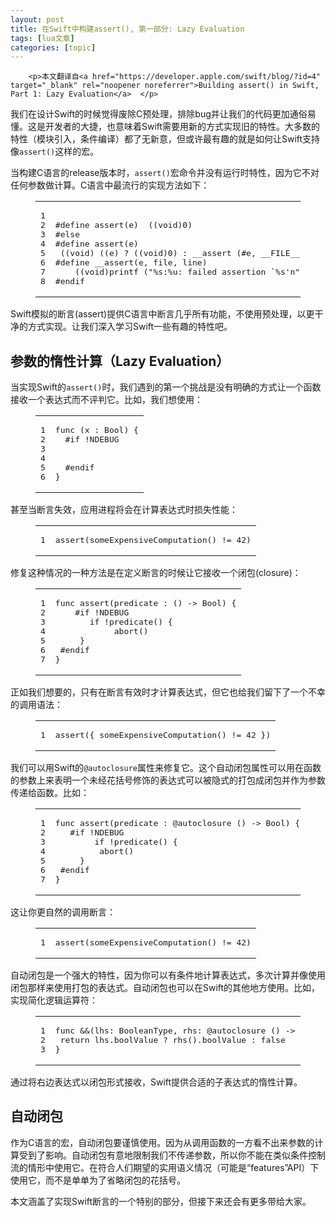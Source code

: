 ```yaml
---
layout: post
title: 在Swift中构建assert(), 第一部分: Lazy Evaluation 
tags: [lua文章]
categories: [topic]
---
```


		
		
		
		<p>本文翻译自<a href="https://developer.apple.com/swift/blog/?id=4" target="_blank" rel="noopener noreferrer">Building assert() in Swift, Part 1: Lazy Evaluation</a>  </p>

<p>我们在设计Swift的时候觉得废除C预处理，排除bug并让我们的代码更加通俗易懂。这是开发者的大捷，也意味着Swift需要用新的方式实现旧的特性。大多数的特性（模块引入，条件编译）都了无新意，但或许最有趣的就是如何让Swift支持像<code>assert()</code>这样的宏。  </p>
<p>当构建C语言的release版本时，<code>assert()</code>宏命令并没有运行时特性，因为它不对任何参数做计算。C语言中最流行的实现方法如下：  </p>
<figure class="highlight objc"><table><tr>
<td class="gutter"><pre><span class="line">1</span><br><span class="line">2</span><br><span class="line">3</span><br><span class="line">4</span><br><span class="line">5</span><br><span class="line">6</span><br><span class="line">7</span><br><span class="line">8</span><br></pre></td>
<td class="code"><pre><span class="line"></span><br><span class="line"><span class="meta">#define assert(e)  ((void)0)</span></span><br><span class="line"><span class="meta">#else</span></span><br><span class="line"><span class="meta">#define assert(e)  </span></span><br><span class="line">	((<span class="keyword">void</span>) ((e) ? ((<span class="keyword">void</span>)<span class="number">0</span>) : __assert (<span class="meta">#e, __FILE__, __LINE__)))</span></span><br><span class="line"><span class="meta">#define __assert(e, file, line) </span></span><br><span class="line">	((<span class="keyword">void</span>)printf (<span class="string">"%s:%u: failed assertion `%s'n"</span>, file, line, e), abort())</span><br><span class="line"><span class="meta">#endif</span></span><br></pre></td>
</tr></table></figure>

<p>Swift模拟的断言(assert)提供C语言中断言几乎所有功能，不使用预处理，以更干净的方式实现。让我们深入学习Swift一些有趣的特性吧。  </p>
<h2 id="参数的惰性计算（Lazy-Evaluation）">
<a href="http://yulingtianxia.com/#%E5%8F%82%E6%95%B0%E7%9A%84%E6%83%B0%E6%80%A7%E8%AE%A1%E7%AE%97%EF%BC%88Lazy-Evaluation%EF%BC%89" class="headerlink" title="参数的惰性计算（Lazy Evaluation）"></a>参数的惰性计算（Lazy Evaluation）</h2>
<p>当实现Swift的<code>assert()</code>时，我们遇到的第一个挑战是没有明确的方式让一个函数接收一个表达式而不评判它。比如，我们想使用：  </p>
<figure class="highlight cpp"><table><tr>
<td class="gutter"><pre><span class="line">1</span><br><span class="line">2</span><br><span class="line">3</span><br><span class="line">4</span><br><span class="line">5</span><br><span class="line">6</span><br></pre></td>
<td class="code"><pre><span class="line"><span class="function">func <span class="params">(x : Bool)</span> </span>{</span><br><span class="line">	<span class="meta">#<span class="meta-keyword">if</span> !NDEBUG</span></span><br><span class="line"></span><br><span class="line">		</span><br><span class="line">	<span class="meta">#<span class="meta-keyword">endif</span></span></span><br><span class="line">}</span><br></pre></td>
</tr></table></figure>

<p>甚至当断言失效，应用进程将会在计算表达式时损失性能：  </p>
<figure class="highlight lisp"><table><tr>
<td class="gutter"><pre><span class="line">1</span><br></pre></td>
<td class="code"><pre><span class="line">assert(<span class="name">someExpensiveComputation</span>() != <span class="number">42</span>)</span><br></pre></td>
</tr></table></figure>

<p>修复这种情况的一种方法是在定义断言的时候让它接收一个闭包(closure)：  </p>
<figure class="highlight cpp"><table><tr>
<td class="gutter"><pre><span class="line">1</span><br><span class="line">2</span><br><span class="line">3</span><br><span class="line">4</span><br><span class="line">5</span><br><span class="line">6</span><br><span class="line">7</span><br></pre></td>
<td class="code"><pre><span class="line"><span class="function">func <span class="title">assert</span><span class="params">(predicate : () -&gt; Bool)</span> </span>{</span><br><span class="line">	<span class="meta">#<span class="meta-keyword">if</span> !NDEBUG</span></span><br><span class="line">		<span class="keyword">if</span> !predicate() {</span><br><span class="line">			<span class="built_in">abort</span>()</span><br><span class="line">		}</span><br><span class="line">	<span class="meta">#<span class="meta-keyword">endif</span></span></span><br><span class="line">}</span><br></pre></td>
</tr></table></figure>

<p>正如我们想要的，只有在断言有效时才计算表达式，但它也给我们留下了一个不幸的调用语法：  </p>
<figure class="highlight stylus"><table><tr>
<td class="gutter"><pre><span class="line">1</span><br></pre></td>
<td class="code"><pre><span class="line"><span class="function"><span class="title">assert</span><span class="params">({ someExpensiveComputation()</span></span> != <span class="number">42</span> })</span><br></pre></td>
</tr></table></figure>

<p>我们可以用Swift的<code>@autoclosure</code>属性来修复它。这个自动闭包属性可以用在函数的参数上来表明一个未经花括号修饰的表达式可以被隐式的打包成闭包并作为参数传递给函数。比如：  </p>
<figure class="highlight less"><table><tr>
<td class="gutter"><pre><span class="line">1</span><br><span class="line">2</span><br><span class="line">3</span><br><span class="line">4</span><br><span class="line">5</span><br><span class="line">6</span><br><span class="line">7</span><br></pre></td>
<td class="code"><pre><span class="line"><span class="selector-tag">func</span> <span class="selector-tag">assert</span>(<span class="attribute">predicate </span>: <span class="variable">@autoclosure</span> () -&gt; Bool) {</span><br><span class="line">	<span class="selector-id">#if</span> !<span class="selector-tag">NDEBUG</span></span><br><span class="line">		<span class="selector-tag">if</span> !<span class="selector-tag">predicate</span>() {</span><br><span class="line">			<span class="selector-tag">abort</span>()</span><br><span class="line">		}</span><br><span class="line">	<span class="selector-id">#endif</span></span><br><span class="line">}</span><br></pre></td>
</tr></table></figure>

<p>这让你更自然的调用断言：  </p>
<figure class="highlight lisp"><table><tr>
<td class="gutter"><pre><span class="line">1</span><br></pre></td>
<td class="code"><pre><span class="line">assert(<span class="name">someExpensiveComputation</span>() != <span class="number">42</span>)</span><br></pre></td>
</tr></table></figure>

<p>自动闭包是一个强大的特性，因为你可以有条件地计算表达式，多次计算并像使用闭包那样来使用打包的表达式。自动闭包也可以在Swift的其他地方使用。比如，实现简化逻辑运算符：  </p>
<figure class="highlight less"><table><tr>
<td class="gutter"><pre><span class="line">1</span><br><span class="line">2</span><br><span class="line">3</span><br></pre></td>
<td class="code"><pre><span class="line"><span class="selector-tag">func</span> <span class="selector-tag">&amp;</span><span class="selector-tag">&amp;</span>(<span class="attribute">lhs</span>: BooleanType, <span class="attribute">rhs</span>: <span class="variable">@autoclosure</span> () -&gt; BooleanType) <span class="selector-tag">-</span>&gt; <span class="selector-tag">Bool</span> {</span><br><span class="line">	<span class="selector-tag">return</span> <span class="selector-tag">lhs</span><span class="selector-class">.boolValue</span> ? <span class="selector-tag">rhs</span>()<span class="selector-class">.boolValue</span> : <span class="selector-tag">false</span></span><br><span class="line">}</span><br></pre></td>
</tr></table></figure>

<p>通过将右边表达式以闭包形式接收，Swift提供合适的子表达式的惰性计算。  </p>
<h2 id="自动闭包">
<a href="http://yulingtianxia.com/#%E8%87%AA%E5%8A%A8%E9%97%AD%E5%8C%85" class="headerlink" title="自动闭包"></a>自动闭包</h2>
<p>作为C语言的宏，自动闭包要谨慎使用。因为从调用函数的一方看不出来参数的计算受到了影响。自动闭包有意地限制我们不传递参数，所以你不能在类似条件控制流的情形中使用它。在符合人们期望的实用语义情况（可能是“features”API）下使用它，而不是单单为了省略闭包的花括号。  </p>
<p>本文涵盖了实现Swift断言的一个特别的部分，但接下来还会有更多带给大家。</p>